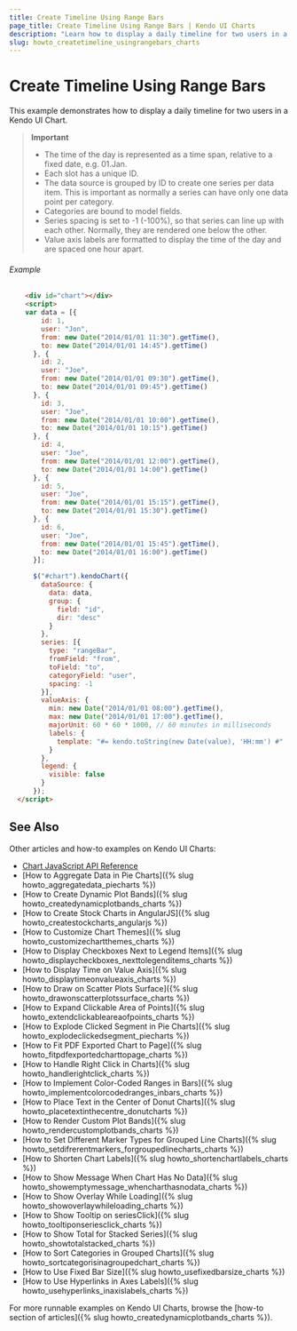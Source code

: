 ```yaml
---
title: Create Timeline Using Range Bars
page_title: Create Timeline Using Range Bars | Kendo UI Charts
description: "Learn how to display a daily timeline for two users in a Kendo UI Chart."
slug: howto_createtimeline_usingrangebars_charts
---
```


# Create Timeline Using Range Bars

This example demonstrates how to display a daily timeline for two users in a Kendo UI Chart.

> **Important**
> * The time of the day is represented as a time span, relative to a fixed date, e.g. 01.Jan.
> * Each slot has a unique ID.
> * The data source is grouped by ID to create one series per data item. This is important as normally a series can have only one data point per category.
> * Categories are bound to model fields.
> * Series spacing is set to -1 (-100%), so that series can line up with each other. Normally, they are rendered one below the other.
> * Value axis labels are formatted to display the time of the day and are spaced one hour apart.

###### Example

```html
    <div id="chart"></div>
    <script>
    var data = [{
        id: 1,
        user: "Jon",
        from: new Date("2014/01/01 11:30").getTime(),
        to: new Date("2014/01/01 14:45").getTime()
      }, {
        id: 2,
        user: "Joe",
        from: new Date("2014/01/01 09:30").getTime(),
        to: new Date("2014/01/01 09:45").getTime()
      }, {
        id: 3,
        user: "Joe",
        from: new Date("2014/01/01 10:00").getTime(),
        to: new Date("2014/01/01 10:15").getTime()
      }, {
        id: 4,
        user: "Joe",
        from: new Date("2014/01/01 12:00").getTime(),
        to: new Date("2014/01/01 14:00").getTime()
      }, {
        id: 5,
        user: "Joe",
        from: new Date("2014/01/01 15:15").getTime(),
        to: new Date("2014/01/01 15:30").getTime()
      }, {
        id: 6,
        user: "Joe",
        from: new Date("2014/01/01 15:45").getTime(),
        to: new Date("2014/01/01 16:00").getTime()
      }];

      $("#chart").kendoChart({
        dataSource: {
          data: data,
          group: {
            field: "id",
            dir: "desc"
          }
        },
        series: [{
          type: "rangeBar",
          fromField: "from",
          toField: "to",
          categoryField: "user",
          spacing: -1
        }],
        valueAxis: {
          min: new Date("2014/01/01 08:00").getTime(),
          max: new Date("2014/01/01 17:00").getTime(),
          majorUnit: 60 * 60 * 1000, // 60 minutes in milliseconds
          labels: {
            template: "#= kendo.toString(new Date(value), 'HH:mm') #"
          }
        },
        legend: {
          visible: false
        }
      });
  </script>
```

## See Also

Other articles and how-to examples on Kendo UI Charts:

* [Chart JavaScript API Reference](/api/javascript/dataviz/ui/chart)
* [How to Aggregate Data in Pie Charts]({% slug howto_aggregatedata_piecharts %})
* [How to Create Dynamic Plot Bands]({% slug howto_createdynamicplotbands_charts %})
* [How to Create Stock Charts in AngularJS]({% slug howto_createstockcharts_angularjs %})
* [How to Customize Chart Themes]({% slug howto_customizechartthemes_charts %})
* [How to Display Checkboxes Next to Legend Items]({% slug howto_displaycheckboxes_nexttolegenditems_charts %})
* [How to Display Time on Value Axis]({% slug howto_displaytimeonvalueaxis_charts %})
* [How to Draw on Scatter Plots Surface]({% slug howto_drawonscatterplotssurface_charts %})
* [How to Expand Clickable Area of Points]({% slug howto_extendclickableareaofpoints_charts %})
* [How to Explode Clicked Segment in Pie Charts]({% slug howto_explodeclickedsegment_piecharts %})
* [How to Fit PDF Exported Chart to Page]({% slug howto_fitpdfexportedcharttopage_charts %})
* [How to Handle Right Click in Charts]({% slug howto_handlerightclick_charts %})
* [How to Implement Color-Coded Ranges in Bars]({% slug howto_implementcolorcodedranges_inbars_charts %})
* [How to Place Text in the Center of Donut Charts]({% slug howto_placetextinthecentre_donutcharts %})
* [How to Render Custom Plot Bands]({% slug howto_rendercustomplotbands_charts %})
* [How to Set Different Marker Types for Grouped Line Charts]({% slug howto_setdifrerentmarkers_forgroupedlinecharts_charts %})
* [How to Shorten Chart Labels]({% slug howto_shortenchartlabels_charts %})
* [How to Show Message When Chart Has No Data]({% slug howto_showemptymessage_whencharthasnodata_charts %})
* [How to Show Overlay While Loading]({% slug howto_showoverlaywhileloading_charts %})
* [How to Show Tooltip on seriesClick]({% slug howto_tooltiponseriesclick_charts %})
* [How to Show Total for Stacked Series]({% slug howto_showtotalstacked_charts %})
* [How to Sort Categories in Grouped Charts]({% slug howto_sortcategorisinagroupedchart_charts %})
* [How to Use Fixed Bar Size]({% slug howto_usefixedbarsize_charts %})
* [How to Use Hyperlinks in Axes Labels]({% slug howto_usehyperlinks_inaxislabels_charts %})

For more runnable examples on Kendo UI Charts, browse the [how-to section of articles]({% slug howto_createdynamicplotbands_charts %}).
